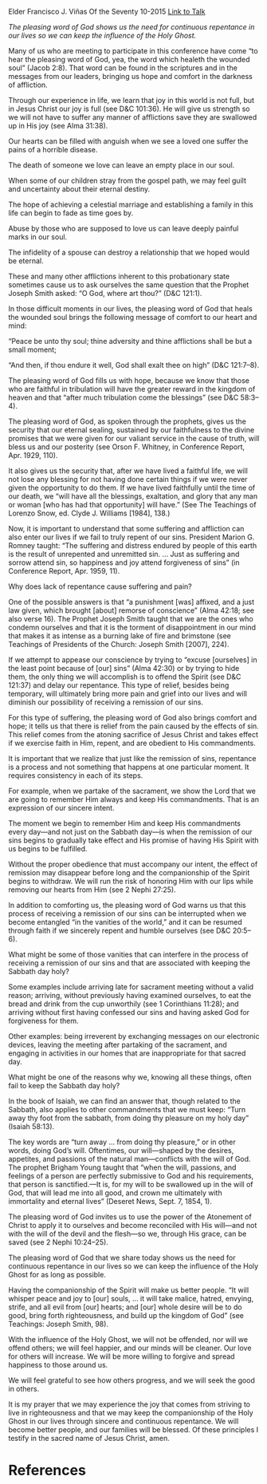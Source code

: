 Elder Francisco J. Viñas
Of the Seventy
10-2015
[Link to Talk](https://www.churchofjesuschrist.org/study/general-conference/2015/10/the-pleasing-word-of-god?lang=eng)

_The pleasing word of God shows us the need for continuous repentance in our lives so we can keep the influence of the Holy Ghost._

Many of us who are meeting to participate in this conference have come “to hear the pleasing word of God, yea, the word which healeth the wounded soul” (Jacob 2:8). That word can be found in the scriptures and in the messages from our leaders, bringing us hope and comfort in the darkness of affliction.

Through our experience in life, we learn that joy in this world is not full, but in Jesus Christ our joy is full (see D&C 101:36). He will give us strength so we will not have to suffer any manner of afflictions save they are swallowed up in His joy (see Alma 31:38).

Our hearts can be filled with anguish when we see a loved one suffer the pains of a horrible disease.

The death of someone we love can leave an empty place in our soul.

When some of our children stray from the gospel path, we may feel guilt and uncertainty about their eternal destiny.

The hope of achieving a celestial marriage and establishing a family in this life can begin to fade as time goes by.

Abuse by those who are supposed to love us can leave deeply painful marks in our soul.

The infidelity of a spouse can destroy a relationship that we hoped would be eternal.

These and many other afflictions inherent to this probationary state sometimes cause us to ask ourselves the same question that the Prophet Joseph Smith asked: “O God, where art thou?” (D&C 121:1).

In those difficult moments in our lives, the pleasing word of God that heals the wounded soul brings the following message of comfort to our heart and mind:

“Peace be unto thy soul; thine adversity and thine afflictions shall be but a small moment;

“And then, if thou endure it well, God shall exalt thee on high” (D&C 121:7–8).

The pleasing word of God fills us with hope, because we know that those who are faithful in tribulation will have the greater reward in the kingdom of heaven and that “after much tribulation come the blessings” (see D&C 58:3–4).

The pleasing word of God, as spoken through the prophets, gives us the security that our eternal sealing, sustained by our faithfulness to the divine promises that we were given for our valiant service in the cause of truth, will bless us and our posterity (see Orson F. Whitney, in Conference Report, Apr. 1929, 110).

It also gives us the security that, after we have lived a faithful life, we will not lose any blessing for not having done certain things if we were never given the opportunity to do them. If we have lived faithfully until the time of our death, we “will have all the blessings, exaltation, and glory that any man or woman [who has had that opportunity] will have.” (See The Teachings of Lorenzo Snow, ed. Clyde J. Williams [1984], 138.)

Now, it is important to understand that some suffering and affliction can also enter our lives if we fail to truly repent of our sins. President Marion G. Romney taught: “The suffering and distress endured by people of this earth is the result of unrepented and unremitted sin. … Just as suffering and sorrow attend sin, so happiness and joy attend forgiveness of sins” (in Conference Report, Apr. 1959, 11).

Why does lack of repentance cause suffering and pain?

One of the possible answers is that “a punishment [was] affixed, and a just law given, which brought [about] remorse of conscience” (Alma 42:18; see also verse 16). The Prophet Joseph Smith taught that we are the ones who condemn ourselves and that it is the torment of disappointment in our mind that makes it as intense as a burning lake of fire and brimstone (see Teachings of Presidents of the Church: Joseph Smith [2007], 224).

If we attempt to appease our conscience by trying to “excuse [ourselves] in the least point because of [our] sins” (Alma 42:30) or by trying to hide them, the only thing we will accomplish is to offend the Spirit (see D&C 121:37) and delay our repentance. This type of relief, besides being temporary, will ultimately bring more pain and grief into our lives and will diminish our possibility of receiving a remission of our sins.

For this type of suffering, the pleasing word of God also brings comfort and hope; it tells us that there is relief from the pain caused by the effects of sin. This relief comes from the atoning sacrifice of Jesus Christ and takes effect if we exercise faith in Him, repent, and are obedient to His commandments.

It is important that we realize that just like the remission of sins, repentance is a process and not something that happens at one particular moment. It requires consistency in each of its steps.

For example, when we partake of the sacrament, we show the Lord that we are going to remember Him always and keep His commandments. That is an expression of our sincere intent.

The moment we begin to remember Him and keep His commandments every day—and not just on the Sabbath day—is when the remission of our sins begins to gradually take effect and His promise of having His Spirit with us begins to be fulfilled.

Without the proper obedience that must accompany our intent, the effect of remission may disappear before long and the companionship of the Spirit begins to withdraw. We will run the risk of honoring Him with our lips while removing our hearts from Him (see 2 Nephi 27:25).

In addition to comforting us, the pleasing word of God warns us that this process of receiving a remission of our sins can be interrupted when we become entangled “in the vanities of the world,” and it can be resumed through faith if we sincerely repent and humble ourselves (see D&C 20:5–6).

What might be some of those vanities that can interfere in the process of receiving a remission of our sins and that are associated with keeping the Sabbath day holy?

Some examples include arriving late for sacrament meeting without a valid reason; arriving, without previously having examined ourselves, to eat the bread and drink from the cup unworthily (see 1 Corinthians 11:28); and arriving without first having confessed our sins and having asked God for forgiveness for them.

Other examples: being irreverent by exchanging messages on our electronic devices, leaving the meeting after partaking of the sacrament, and engaging in activities in our homes that are inappropriate for that sacred day.

What might be one of the reasons why we, knowing all these things, often fail to keep the Sabbath day holy?

In the book of Isaiah, we can find an answer that, though related to the Sabbath, also applies to other commandments that we must keep: “Turn away thy foot from the sabbath, from doing thy pleasure on my holy day” (Isaiah 58:13).

The key words are “turn away … from doing thy pleasure,” or in other words, doing God’s will. Oftentimes, our will—shaped by the desires, appetites, and passions of the natural man—conflicts with the will of God. The prophet Brigham Young taught that “when the will, passions, and feelings of a person are perfectly submissive to God and his requirements, that person is sanctified.—It is, for my will to be swallowed up in the will of God, that will lead me into all good, and crown me ultimately with immortality and eternal lives” (Deseret News, Sept. 7, 1854, 1).

The pleasing word of God invites us to use the power of the Atonement of Christ to apply it to ourselves and become reconciled with His will—and not with the will of the devil and the flesh—so we, through His grace, can be saved (see 2 Nephi 10:24–25).

The pleasing word of God that we share today shows us the need for continuous repentance in our lives so we can keep the influence of the Holy Ghost for as long as possible.

Having the companionship of the Spirit will make us better people. “It will whisper peace and joy to [our] souls, … it will take malice, hatred, envying, strife, and all evil from [our] hearts; and [our] whole desire will be to do good, bring forth righteousness, and build up the kingdom of God” (see Teachings: Joseph Smith, 98).

With the influence of the Holy Ghost, we will not be offended, nor will we offend others; we will feel happier, and our minds will be cleaner. Our love for others will increase. We will be more willing to forgive and spread happiness to those around us.

We will feel grateful to see how others progress, and we will seek the good in others.

It is my prayer that we may experience the joy that comes from striving to live in righteousness and that we may keep the companionship of the Holy Ghost in our lives through sincere and continuous repentance. We will become better people, and our families will be blessed. Of these principles I testify in the sacred name of Jesus Christ, amen.

# References
